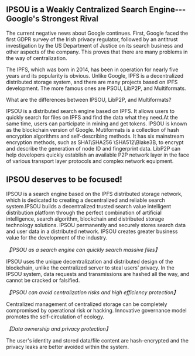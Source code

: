 IPSOU is a Weakly Centralized Search Engine---Google's Strongest Rival
------------------------------------------------------

The current negative news about Google continues. First, Google faced the first GDPR survey of the Irish privacy regulator, followed by an antitrust investigation by the US Department of Justice on its search business and other aspects of the company. This proves that there are many problems in the way of centralization.

The IPFS, which was born in 2014, has been in operation for nearly five years and its popularity is obvious. Unlike Google, IPFS is a decentralized distributed storage system, and there are many projects based on IPFS development. The more famous ones are PSOU, LibP2P, and Multiformats.

What are the differences between IPSOU, LibP2P, and Multiformats?

IPSOU is a distributed search engine based on IPFS. It allows users to quickly search for files on IPFS and find the data what they need.At the same time, users can participate in mining and get tokens. IPSOU is known as the blockchain version of Google.
Mutiformats is a collection of hash encryption algorithms and self-describing methods. It has six mainstream encryption methods, such as SHA1\SHA256 \SHA512\Blake3B, to encrypt and describe the generation of node ID and fingerprint data.
LibP2P can help developers quickly establish an available P2P network layer in the face of various transport layer protocols and complex network equipment.

IPSOU deserves to be focused!
------------------------------------------------------

IPSOU is a search engine based on the IPFS distributed storage network, which is dedicated to creating a decentralized and reliable search system.IPSOU builds a decentralized trusted search value intelligent distribution platform through the perfect combination of artificial intelligence, search algorithm, blockchain and distributed storage technology solutions. IPSOU permanently and securely stores search data and user data in a distributed network. IPSOU creates greater business value for the development of the industry.

*【IPSOU as a search engine can quickly search massive files】*

IPSOU uses the unique decentralization and distributed design of the blockchain, unlike the centralized server to steal users’ privacy. In the IPSOU system, data requests and transmissions are hashed all the way, and cannot be cracked or falsified.

*【IPSOU can avoid centralization risks and high efficiency protection】*

Centralized management of centralized storage can be completely compromised by operational risk or hacking. Innovative governance model promotes the self-circulation of ecology.

*【Data ownership and privacy protection】*

The user's identity and stored data/file content are hash-encrypted and the privacy leaks are better avoided within the system.

